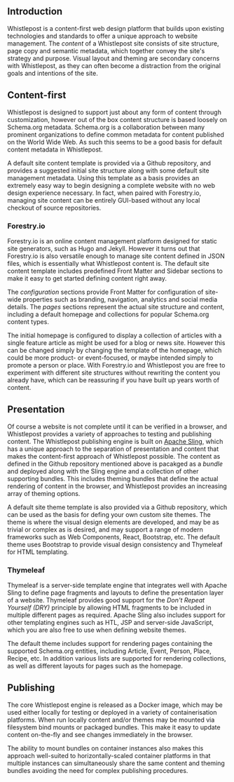 [separation of concerns]: https://en.wikipedia.org/wiki/Separation_of_concerns

[Apache Sling]: http://sling.apache.org/
[template engines]: https://sling.apache.org/documentation/bundles/scripting.html
[content management]: https://sling.apache.org/documentation/bundles.html#resource-providers

[Jekyll]: https://jekyllrb.com/
[Wordpress]: https://wordpress.org/
[Adobe Experience Manager]: https://en.wikipedia.org/wiki/Day_Software

[Webpack]: https://webpack.github.io
[Docker]: https://www.docker.com

[Lazybones]: https://github.com/pledbrook/lazybones
[SDKMAN]: http://sdkman.io/

[Google Analytics]: https://analytics.google.com/analytics
[Disqus]: https://disqus.com
[JSON-LD]: https://json-ld.org
[Opengraph]: http://ogp.me

## Introduction

Whistlepost is a content-first web design platform that builds upon existing technologies and standards to offer a unique approach to website management. The _content_ of a Whistlepost site consists of site structure, page copy and semantic metadata, which together convey the site's strategy and purpose. Visual layout and theming are secondary concerns with Whistlepost, as they can often become a distraction from the original goals and intentions of the site.

## Content-first

Whistlepost is designed to support just about any form of content through customization, however out of the box content structure is based loosely on Schema.org metadata. Schema.org is a collaboration between many prominent organizations to define common metadata for content published on the World Wide Web. As such this seems to be a good basis for default content metadata in Whistlepost.

A default site content template is provided via a Github repository, and provides a suggested initial site structure along with some default site management metadata. Using this template as a basis provides an extremely easy way to begin designing a complete website with no web design experience necessary. In fact, when paired with Forestry.io, managing site content can be entirely GUI-based without any local checkout of source repositories.

### Forestry.io

Forestry.io is an online content management platform designed for static site generators, such as Hugo and Jekyll. However it turns out that Forestry.io is also versatile enough to manage site content defined in JSON files, which is essentially what Whistlepost content is. The default site content template includes predefined Front Matter and Sidebar sections to make it easy to get started defining content right away. 

The _configuration_ sections provide Front Matter for configuration of site-wide properties such as branding, navigation, analytics and social media details. The _pages_ sections represent the actual site structure and content, including a default homepage and collections for popular Schema.org content types.

The initial homepage is configured to display a collection of articles with a single feature article as might be used for a blog or news site. However this can be changed simply by changing the template of the homepage, which could be more product- or event-focused, or maybe intended simply to promote a person or place. With Forestry.io and Whistlepost you are free to experiment with different site structures without rewriting the content you already have, which can be reassuring if you have built up years worth of content. 

## Presentation

Of course a website is not complete until it can be verified in a browser, and Whistlepost provides a variety of approaches to testing and publishing content. The Whistlepost publishing engine is built on [Apache Sling], which has a unique approach to the separation of presentation and content that makes the content-first approach of Whistlepost possible. The content as defined in the Github repository mentioned above is pacakged as a _bundle_ and deployed along with the Sling engine and a collection of other supporting bundles. This includes theming bundles that define the actual rendering of content in the browser, and Whistlepost provides an increasing array of theming options.

A default site theme template is also provided via a Github repository, which can be used as the basis for defing your own custom site themes. The theme is where the visual design elements are developed, and may be as trivial or complex as is desired, and may support a range of modern frameworks such as Web Components, React, Bootstrap, etc. The default theme uses Bootstrap to provide visual design consistency and Thymeleaf for HTML templating.

### Thymeleaf

Thymeleaf is a server-side template engine that integrates well with Apache Sling to define page fragments and layouts to define the presentation layer of a website. Thymeleaf provides good support for the _Don't Repeat Yourself (DRY)_ principle by allowing HTML fragments to be included in multiple different pages as required. Apache Sling also includes support for other templating engines such as HTL, JSP and server-side JavaScript, which you are also free to use when defining website themes.

The default theme includes support for rendering pages containing the supported Schema.org entities, including Article, Event, Person, Place, Recipe, etc. In addition various lists are supported for rendering collections, as well as different layouts for pages such as the homepage.

## Publishing

The core Whistlepost engine is released as a Docker image, which may be used either locally for testing or deployed in a variety of containerisation platforms. When run locally content and/or themes may be mounted via filesystem bind mounts or packaged bundles. This make it easy to update content on-the-fly and see changes immediately in the browser.

The ability to mount bundles on container instances also makes this approach well-suited to horizontally-scaled container platforms in that multiple instances can simultaneously share the same content and theming bundles avoiding the need for complex publishing procedures.

